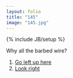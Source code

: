```yaml
---
layout: folio
title: "145"
image: "145.jpg"
---
```

{% include JB/setup %}

<div class="copy">
	<p>Why all the barbed wire?</p>
</div>

<div class="choice">
	<ol>
		<li><a href="147.html">
			Go left up here
		</a></li>
		<li><a href="146.html">
			Look right
		</a></li>
	</ol>
</div>